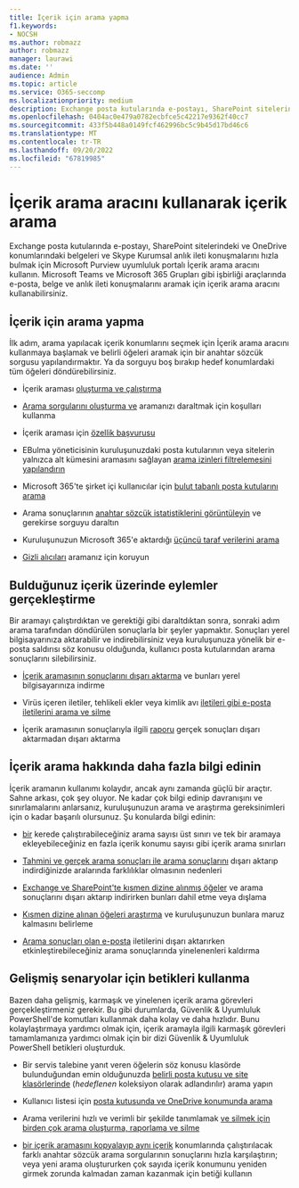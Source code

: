 ```yaml
---
title: İçerik için arama yapma
f1.keywords:
- NOCSH
ms.author: robmazz
author: robmazz
manager: laurawi
ms.date: ''
audience: Admin
ms.topic: article
ms.service: O365-seccomp
ms.localizationpriority: medium
description: Exchange posta kutularında e-postayı, SharePoint sitelerindeki ve OneDrive konumlarındaki belgeleri ve Skype Kurumsal anlık ileti konuşmalarını hızla bulmak için Microsoft Purview uyumluluk portalı İçerik arama eBulma aracını kullanın.
ms.openlocfilehash: 0404ac0e479a0782ecbfce5c42217e9362f40cc7
ms.sourcegitcommit: 433f5b448a0149fcf462996bc5c9b45d17bd46c6
ms.translationtype: MT
ms.contentlocale: tr-TR
ms.lasthandoff: 09/20/2022
ms.locfileid: "67819985"
---
```

# <a name="search-for-content-using-the-content-search-tool"></a>İçerik arama aracını kullanarak içerik arama

Exchange posta kutularında e-postayı, SharePoint sitelerindeki ve OneDrive konumlarındaki belgeleri ve Skype Kurumsal anlık ileti konuşmalarını hızla bulmak için Microsoft Purview uyumluluk portalı İçerik arama aracını kullanın. Microsoft Teams ve Microsoft 365 Grupları gibi işbirliği araçlarında e-posta, belge ve anlık ileti konuşmalarını aramak için içerik arama aracını kullanabilirsiniz.
  
## <a name="search-for-content"></a>İçerik için arama yapma

İlk adım, arama yapılacak içerik konumlarını seçmek için İçerik arama aracını kullanmaya başlamak ve belirli öğeleri aramak için bir anahtar sözcük sorgusu yapılandırmaktır. Ya da sorguyu boş bırakıp hedef konumlardaki tüm öğeleri döndürebilirsiniz.
  
- İçerik araması [oluşturma ve çalıştırma](content-search.md)

- [Arama sorgularını oluşturma ve](keyword-queries-and-search-conditions.md) aramanızı daraltmak için koşulları kullanma

- İçerik araması için [özellik başvurusu](content-search-reference.md)

- EBulma yöneticisinin kuruluşunuzdaki posta kutularının veya sitelerin yalnızca alt kümesini aramasını sağlayan [arama izinleri filtrelemesini yapılandırın](permissions-filtering-for-content-search.md)

- Microsoft 365'te şirket içi kullanıcılar için [bulut tabanlı posta kutularını arama](search-cloud-based-mailboxes-for-on-premises-users.md)

- Arama sonuçlarının [anahtar sözcük istatistiklerini görüntüleyin](view-keyword-statistics-for-content-search.md) ve gerekirse sorguyu daraltın

- Kuruluşunuzun Microsoft 365'e aktardığı [üçüncü taraf verilerini arama](use-content-search-to-search-third-party-data-that-was-imported.md)

- [Gizli alıcıları](/exchange/policy-and-compliance/holds/preserve-bcc-recipients-and-group-members) aramanız için koruyun

## <a name="perform-actions-on-content-you-find"></a>Bulduğunuz içerik üzerinde eylemler gerçekleştirme

Bir aramayı çalıştırdıktan ve gerektiği gibi daraltdıktan sonra, sonraki adım arama tarafından döndürülen sonuçlarla bir şeyler yapmaktır. Sonuçları yerel bilgisayarınıza aktarabilir ve indirebilirsiniz veya kuruluşunuza yönelik bir e-posta saldırısı söz konusu olduğunda, kullanıcı posta kutularından arama sonuçlarını silebilirsiniz.
  
- [İçerik aramasının sonuçlarını dışarı aktarma](export-search-results.md) ve bunları yerel bilgisayarınıza indirme

- Virüs içeren iletiler, tehlikeli ekler veya kimlik avı [iletileri gibi e-posta iletilerini arama ve silme](search-for-and-delete-messages-in-your-organization.md)

- İçerik aramasının sonuçlarıyla ilgili [raporu](export-a-content-search-report.md) gerçek sonuçları dışarı aktarmadan dışarı aktarma

## <a name="learn-more-about-content-search"></a>İçerik arama hakkında daha fazla bilgi edinin

İçerik aramanın kullanımı kolaydır, ancak aynı zamanda güçlü bir araçtır. Sahne arkası, çok şey oluyor. Ne kadar çok bilgi edinip davranışını ve sınırlamalarını anlarsanız, kuruluşunuzun arama ve araştırma gereksinimleri için o kadar başarılı olursunuz. Şu konularda bilgi edinin:
  
- [bir](limits-for-content-search.md) kerede çalıştırabileceğiniz arama sayısı üst sınırı ve tek bir aramaya ekleyebileceğiniz en fazla içerik konumu sayısı gibi içerik arama sınırları

- [Tahmini ve gerçek arama sonuçları ile arama sonuçlarını](differences-between-estimated-and-actual-ediscovery-search-results.md) dışarı aktarıp indirdiğinizde aralarında farklılıklar olmasının nedenleri

- [Exchange ve SharePoint'te kısmen dizine alınmış öğeler](partially-indexed-items-in-content-search.md) ve arama sonuçlarını dışarı aktarıp indirirken bunları dahil etme veya dışlama

- [Kısmen dizine alınan öğeleri araştırma](investigating-partially-indexed-items-in-ediscovery.md) ve kuruluşunuzun bunlara maruz kalmasını belirleme

- [Arama sonuçları olan e-posta](de-duplication-in-ediscovery-search-results.md) iletilerini dışarı aktarırken etkinleştirebileceğiniz arama sonuçlarında yinelenenleri kaldırma

## <a name="use-scripts-for-advanced-scenarios"></a>Gelişmiş senaryolar için betikleri kullanma

Bazen daha gelişmiş, karmaşık ve yinelenen içerik arama görevleri gerçekleştirmeniz gerekir. Bu gibi durumlarda, Güvenlik & Uyumluluk PowerShell'de komutları kullanmak daha kolay ve daha hızlıdır. Bunu kolaylaştırmaya yardımcı olmak için, içerik aramayla ilgili karmaşık görevleri tamamlamanıza yardımcı olmak için bir dizi Güvenlik & Uyumluluk PowerShell betikleri oluşturduk.

- Bir servis talebine yanıt veren öğelerin söz konusu klasörde bulunduğundan emin olduğunuzda [belirli posta kutusu ve site klasörlerinde](use-content-search-for-targeted-collections.md) (*hedeflenen* koleksiyon olarak adlandırılır) arama yapın

- Kullanıcı listesi için [posta kutusunda ve OneDrive konumunda arama](search-the-mailbox-and-onedrive-for-business-for-a-list-of-users.md)

- Arama verilerini hızlı ve verimli bir şekilde tanımlamak [ve silmek için birden çok arama oluşturma, raporlama ve silme](create-report-on-and-delete-multiple-content-searches.md)

- [bir içerik aramasını kopyalayıp aynı içerik](clone-a-content-search.md) konumlarında çalıştırılacak farklı anahtar sözcük arama sorgularının sonuçlarını hızla karşılaştırın; veya yeni arama oluştururken çok sayıda içerik konumunu yeniden girmek zorunda kalmadan zaman kazanmak için betiği kullanın
